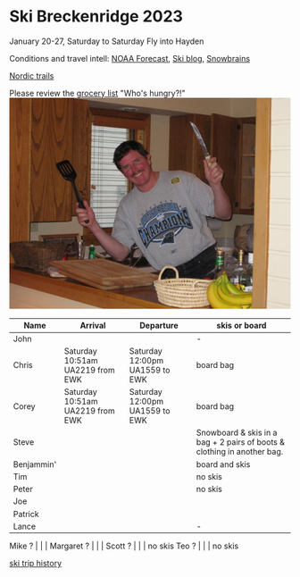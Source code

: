 # Ski Breckenridge 2023

January 20-27, Saturday to Saturday
Fly into Hayden

Conditions and travel intell:
[NOAA Forecast](https://forecast.weather.gov/MapClick.php?lat=40.4827&lon=-106.8289),
[Ski blog](https://www.ski.com/blog/),
[Snowbrains](https://snowbrains.com/)

[Nordic trails](https://www.steamboatpilot.com/news/best-places-to-cross-country-ski-in-steamboat/)

Please review the [grocery list](https://docs.google.com/document/d/1i4ODs6pL9yMEJcBhlv133xWCDkWIRFX0/edit)
"Who's hungry?!"
![](0903ski_JacksonHole_Mike.jpg)

Name | Arrival | Departure | skis or board
---|---|----|---|
 John |  |  | -
 Chris | Saturday 10:51am UA2219 from EWK | Saturday 12:00pm UA1559 to EWK | board bag
 Corey | Saturday 10:51am UA2219 from EWK | Saturday 12:00pm UA1559 to EWK | board bag
 Steve |  |  | Snowboard & skis in a bag + 2 pairs of boots & clothing in another bag.
 Benjammin' |  |  | board and skis
 Tim |  |  | no skis
 Peter |  |  | no skis
 Joe | | |
 Patrick | | |
 Lance |  |  | -

 Mike ? |  |  |
 Margaret ? |  |  |
 Scott ? |  |  | no skis
 Teo ? |  |  | no skis

[ski trip history](ski-trip-history)
